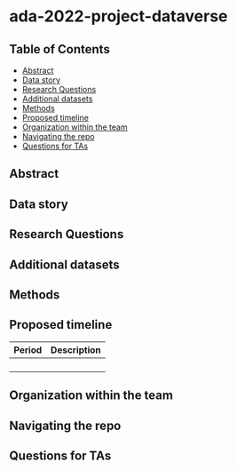 # ada-2022-project-dataverse

## Table of Contents
- [Abstract](#abstract)
- [Data story](#data-story)
- [Research Questions](#research-questions)
- [Additional datasets](#additional-datasets)
- [Methods](#methods)
- [Proposed timeline](#proposed-timeline)
- [Organization within the team](#organization-within-the-team)
- [Navigating the repo](#navigating-the-repo)
- [Questions for TAs](#questions-for-tas)


## Abstract


## Data story


## Research Questions


## Additional datasets


## Methods


## Proposed timeline

| Period                 | Description               |
| ---------------------- | ------------------------- |
|                        |                           |
|                        |                           |
|                        |                           |
|                        |                           |


 
## Organization within the team


## Navigating the repo


## Questions for TAs


